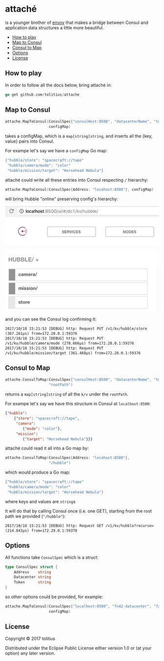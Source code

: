 # attaché

is a younger brother of [envoy](https://github.com/tolitius/envoy) that makes a bridge between Consul and application data structures a little more beautiful.

- [How to play](#how-to-play)
- [Map to Consul](#map-to-consul)
- [Consul to Map](#consul-to-map)
- [Options](#options)
- [License](#license)

## How to play

In order to follow all the docs below, bring attaché in:

```go
go get github.com/tolitius/attache
```

## Map to Consul

```go
attache.MapToConsul(ConsulSpec{"consulHost:8500", "datacenterName", "token"},
                    configMap)
```

takes a configMap, which is a `map[string]string`, and inserts all the {key, value} pairs into Consul.

For exampe let's say we have a `configMap` Go map:

```go
{"hubble/store": "spacecraft://tape"
 "hubble/camera/mode": "color"
 "hubble/mission/target": "Horsehead Nebula"}
```

attaché could write all these entries into Consul respecting `/` hierarchy:

```go
attache.MapToConsul(ConsulSpec{Address: "locahost:8500"}, configMap)
```

will bring Hubble "online" preserving config's hierarchy:

<p align="center"><img src="doc/img/to-consul.png" width="600px"></p>

and you can see the Consul log confirming it:

```log
2017/10/18 15:21:53 [DEBUG] http: Request PUT /v1/kv/hubble/store (367.261µs) from=172.28.0.1:59376
2017/10/18 15:21:53 [DEBUG] http: Request PUT /v1/kv/hubble/camera/mode (278.666µs) from=172.28.0.1:59376
2017/10/18 15:21:53 [DEBUG] http: Request PUT /v1/kv/hubble/mission/target (361.468µs) from=172.28.0.1:59376
```

## Consul to Map

```go
attache.ConsulToMap(ConsulSpec{"consulHost:8500", "datacenterName", "token or empty string"},
                    "rootPath")
```

returns a `map[string]string` of all the `k/v` under the `rootPath`.

For exampe let's say we have this structure in Consul at `localhost:8500`:

```json
{"hubble":
    {"store": "spacecraft://tape",
     "camera":
        {"mode": "color"},
     "mission":
        {"target": "Horsehead Nebula"}}}
```

attaché could read it all into a Go map by:

```go
attache.ConsulToMap(ConsulSpec{Address: "locahost:8500"},
                    "/hubble")
```

which would produce a Go map:

```go
{"hubble/store": "spacecraft://tape"
 "hubble/camera/mode": "color"
 "hubble/mission/target": "Horsehead Nebula"}
```

where keys and values are `string`s

It will do that by calling Consul once (i.e. one GET), starting from the root path we provided (`"/hubble"`):

```log
2017/10/18 15:21:53 [DEBUG] http: Request GET /v1/kv/hubble?recurse= (214.843µs) from=172.28.0.1:59378
```

## Options

All functions take `ConsulSpec` which is a struct:

```go
type ConsulSpec struct {
	Address    string
	Datacenter string
	Token      string
}
```

so other options could be provided, for example:


```go
attache.MapToConsul(ConsulSpec{"localhost:8500", "fn42-datacenter", "7a0f3b39-8871-e16e-2101-c1b30a911883"},
                    configMap)
```

## License

Copyright © 2017 tolitius

Distributed under the Eclipse Public License either version 1.0 or (at your option) any later version.
